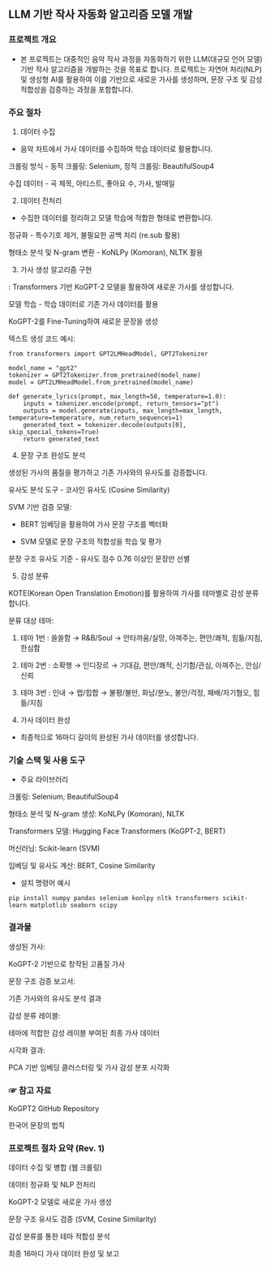## LLM 기반 작사 자동화 알고리즘 모델 개발

### 프로젝트 개요

- 본 프로젝트는 대중적인 음악 작사 과정을 자동화하기 위한 LLM(대규모 언어 모델) 기반 작사 알고리즘을 개발하는 것을 목표로 합니다. 
프로젝트는 자연어 처리(NLP) 및 생성형 AI를 활용하여 이를 기반으로 새로운 가사를 생성하며, 문장 구조 및 감성 적합성을 검증하는 과정을 포함합니다.

### 주요 절차

1. 데이터 수집

- 음악 차트에서 가사 데이터를 수집하여 학습 데이터로 활용합니다.

크롤링 방식 -  동적 크롤링: Selenium, 정적 크롤링: BeautifulSoup4

수집 데이터 - 곡 제목, 아티스트, 좋아요 수, 가사, 발매일

2. 데이터 전처리

- 수집한 데이터를 정리하고 모델 학습에 적합한 형태로 변환합니다.

정규화 - 특수기호 제거, 불필요한 공백 처리 (re.sub 활용)

형태소 분석 및 N-gram 변환 - KoNLPy (Komoran), NLTK 활용

3. 가사 생성 알고리즘 구현

: Transformers 기반 KoGPT-2 모델을 활용하여 새로운 가사를 생성합니다.

모델 학습 - 학습 데이터로 기존 가사 데이터를 활용

KoGPT-2를 Fine-Tuning하여 새로운 문장을 생성

텍스트 생성 코드 예시:
```
from transformers import GPT2LMHeadModel, GPT2Tokenizer

model_name = "gpt2"
tokenizer = GPT2Tokenizer.from_pretrained(model_name)
model = GPT2LMHeadModel.from_pretrained(model_name)

def generate_lyrics(prompt, max_length=50, temperature=1.0):
    inputs = tokenizer.encode(prompt, return_tensors="pt")
    outputs = model.generate(inputs, max_length=max_length, temperature=temperature, num_return_sequences=1)
    generated_text = tokenizer.decode(outputs[0], skip_special_tokens=True)
    return generated_text
```
4. 문장 구조 완성도 분석

생성된 가사의 품질을 평가하고 기존 가사와의 유사도를 검증합니다.

유사도 분석 도구 - 코사인 유사도 (Cosine Similarity)

SVM 기반 검증 모델:

- BERT 임베딩을 활용하여 가사 문장 구조를 벡터화

- SVM 모델로 문장 구조의 적합성을 학습 및 평가

문장 구조 유사도 기준 - 유사도 점수 0.76 이상인 문장만 선별

5. 감성 분류

KOTE(Korean Open Translation Emotion)를 활용하여 가사를 테마별로 감성 분류합니다.

분류 대상 테마:

1. 테마 1번 : 쓸쓸함 → R&B/Soul → 안타까움/실망, 아껴주는, 편안/쾌적, 힘듦/지침, 한심함
2. 테마 2번 : 소확행 → 인디장르 → 기대감, 편안/쾌적, 신기함/관심, 아껴주는, 안심/신뢰 
3. 테마 3번 : 인내 → 랩/힙합 → 불평/불만, 화남/분노, 불안/걱정, 패배/자기혐오, 힘듦/지침

6. 가사 데이터 완성

- 최종적으로 16마디 길이의 완성된 가사 데이터를 생성합니다.

### 기술 스택 및 사용 도구

- 주요 라이브러리

크롤링: Selenium, BeautifulSoup4

형태소 분석 및 N-gram 생성: KoNLPy (Komoran), NLTK

Transformers 모델: Hugging Face Transformers (KoGPT-2, BERT)

머신러닝: Scikit-learn (SVM)

임베딩 및 유사도 계산: BERT, Cosine Similarity

- 설치 명령어 예시

``` pip install numpy pandas selenium konlpy nltk transformers scikit-learn matplotlib seaborn scipy ```

### 결과물

생성된 가사:

KoGPT-2 기반으로 창작된 고품질 가사

문장 구조 검증 보고서:

기존 가사와의 유사도 분석 결과

감성 분류 레이블:

테마에 적합한 감성 레이블 부여된 최종 가사 데이터

시각화 결과:

PCA 기반 임베딩 클러스터링 및 가사 감성 분포 시각화

### ☞ 참고 자료

KoGPT2 GitHub Repository

한국어 문장의 법칙

### 프로젝트 절차 요약 (Rev. 1)

데이터 수집 및 병합 (웹 크롤링)

데이터 정규화 및 NLP 전처리

KoGPT-2 모델로 새로운 가사 생성

문장 구조 유사도 검증 (SVM, Cosine Similarity)

감성 분류를 통한 테마 적합성 분석

최종 16마디 가사 데이터 완성 및 보고
